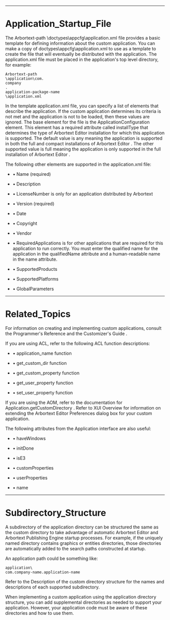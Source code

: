 

---

# Application_Startup_File

The Arbortext-path \doctypes\appcfg\application.xml file provides a basic template for defining information about the custom application. You can make a copy of doctypes\appcfg\application.xml to use as a template to create the file that will eventually be distributed with the application. The application.xml file must be placed in the application's top level directory, for example:

```
Arbortext-path
\application\com.
company
.
application-package-name
\application.xml
```

In the template application.xml file, you can specify a list of elements that describe the application. If the custom application determines its criteria is not met and the application is not to be loaded, then these values are ignored. The base element for the file is the ApplicationConfiguration element. This element has a required attribute called installType that determines the type of Arbortext Editor installation for which this application is supported. The default value is any meaning the application is supported in both the full and compact installations of Arbortext Editor . The other supported value is full meaning the application is only supported in the full installation of Arbortext Editor .

The following other elements are supported in the application.xml file:

- • Name (required)

- • Description

- • LicenseNumber is only for an application distributed by Arbortext

- • Version (required)

- • Date

- • Copyright

- • Vendor

- • RequiredApplications is for other applications that are required for this application to run correctly. You must enter the qualified name for the application in the qualifiedName attribute and a human-readable name in the name attribute.

- • SupportedProducts

- • SupportedPlatforms

- • GlobalParameters



---

# Related_Topics

For information on creating and implementing custom applications, consult the Programmer's Reference and the Customizer's Guide .

If you are using ACL, refer to the following ACL function descriptions:

- • application_name function

- • get_custom_dir function

- • get_custom_property function

- • get_user_property function

- • set_user_property function

If you are using the AOM, refer to the documentation for Application.getCustomDirectory . Refer to XUI Overview for information on extending the Arbortext Editor Preferences dialog box for your custom application.

The following attributes from the Application interface are also useful:

- • haveWindows

- • initDone

- • isE3

- • customProperties

- • userProperties

- • name



---

# Subdirectory_Structure

A subdirectory of the application directory can be structured the same as the custom directory to take advantage of automatic Arbortext Editor and Arbortext Publishing Engine startup processes. For example, if the uniquely named directory contains graphics or entities directories, those directories are automatically added to the search paths constructed at startup.

An application path could be something like:

```
application\
com.company-name.application-name
```

Refer to the Description of the custom directory structure for the names and descriptions of each supported subdirectory.

When implementing a custom application using the application directory structure, you can add supplemental directories as needed to support your application. However, your application code must be aware of these directories and how to use them.